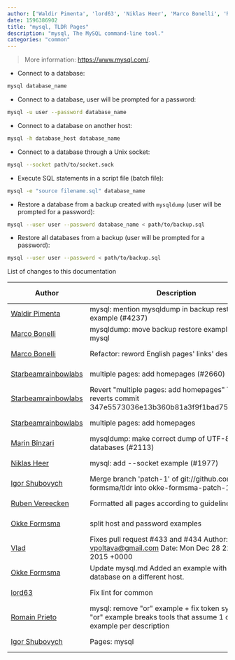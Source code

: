 ```yaml
---
author: ['Waldir Pimenta', 'lord63', 'Niklas Heer', 'Marco Bonelli', 'Ruben Vereecken', 'Okke Formsma', 'Marin Bînzari', 'Igor Shubovych', 'Vlad', 'Romain Prieto', 'Starbeamrainbowlabs']
date: 1596386902
title: "mysql, TLDR Pages"
description: "mysql, The MySQL command-line tool."
categories: "common"
---
```

> More information: <https://www.mysql.com/>.

- Connect to a database:

```bash
mysql database_name
```

- Connect to a database, user will be prompted for a password:

```bash
mysql -u user --password database_name
```

- Connect to a database on another host:

```bash
mysql -h database_host database_name
```

- Connect to a database through a Unix socket:

```bash
mysql --socket path/to/socket.sock
```

- Execute SQL statements in a script file (batch file):

```bash
mysql -e "source filename.sql" database_name
```

- Restore a database from a backup created with `mysqldump` (user will be prompted for a password):

```bash
mysql --user user --password database_name < path/to/backup.sql
```

- Restore all databases from a backup (user will be prompted for a password):

```bash
mysql --user user --password < path/to/backup.sql
```
List of changes to this documentation


Author | Description | ISO 8601 Date | GitHub link
------|-----|-----|-----
[Waldir Pimenta](mailto:waldyrious@gmail.com) | mysql: mention mysqldump in backup restore example (#4237) | 2020-08-02T18:48:22 | [9f2c29171ca2](https://github.com/tldr-pages/tldr/commit/9f2c29171ca210fcabee53d91fed29e1514486d3)
[Marco Bonelli](mailto:marco@mebeim.net) | mysqldump: move backup restore examples to mysql | 2020-03-13T14:08:21 | [32558c6eb250](https://github.com/tldr-pages/tldr/commit/32558c6eb25073ceb6e499185a8fba7d4ab93c43)
[Marco Bonelli](mailto:marco@mebeim.net) | Refactor: reword English pages' links' descriptions. | 2019-06-03T14:19:41 | [66abb98ce935](https://github.com/tldr-pages/tldr/commit/66abb98ce935c0f4516bf30c4d6da72180d5a3ab)
[Starbeamrainbowlabs](mailto:sbrl@starbeamrainbowlabs.com) | multiple pages: add homepages (#2660) | 2019-01-30T12:19:23 | [a19866e88add](https://github.com/tldr-pages/tldr/commit/a19866e88addb239484637579b17e7c6ea9b53aa)
[Starbeamrainbowlabs](mailto:sbrl@starbeamrainbowlabs.com) | Revert "multiple pages: add homepages" This reverts commit 347e5573036e13b360b81a3f9f1bad75cf2c2b03. | 2018-12-20T00:33:18 | [45ec3033c04f](https://github.com/tldr-pages/tldr/commit/45ec3033c04fbc67b97fa4d21e2b409b1f14a667)
[Starbeamrainbowlabs](mailto:sbrl@starbeamrainbowlabs.com) | multiple pages: add homepages | 2018-12-20T00:29:00 | [347e5573036e](https://github.com/tldr-pages/tldr/commit/347e5573036e13b360b81a3f9f1bad75cf2c2b03)
[Marin Bînzari](mailto:spartakusmd@gmail.com) | mysqldump: make correct dump of UTF-8 databases (#2113) | 2018-05-18T03:59:47 | [d09a09865d1c](https://github.com/tldr-pages/tldr/commit/d09a09865d1c6ab63da50dbaad54bbaa1cbf5b11)
[Niklas Heer](mailto:me@nheer.io) | mysql: add --socket example (#1977) | 2018-02-07T18:22:52 | [cf59bf0f6d62](https://github.com/tldr-pages/tldr/commit/cf59bf0f6d62e0391637af4b07078d03a94b0b1b)
[Igor Shubovych](mailto:igor.shubovych@gmail.com) | Merge branch 'patch-1' of git://github.com/okke-formsma/tldr into okke-formsma-patch-1 | 2016-01-17T23:22:16 | [6ee6ab60667f](https://github.com/tldr-pages/tldr/commit/6ee6ab60667fb8a7eb73e504ebb35af7db3c06ff)
[Ruben Vereecken](mailto:rubenvereecken@gmail.com) | Formatted all pages according to guidelines. | 2016-01-08T09:38:59 | [066582e8eab5](https://github.com/tldr-pages/tldr/commit/066582e8eab57bce9861cc8d379e158d61f1cc95)
[Okke Formsma](mailto:okke@formsma.nl) | split host and password examples | 2016-01-07T19:45:55 | [d4f3af45e318](https://github.com/tldr-pages/tldr/commit/d4f3af45e318ca90dd8359af4d34e357521a775c)
[Vlad](mailto:vpoltava@gmail.com) | Fixes pull request #433 and #434 Author: Vlad <vpoltava@gmail.com> Date: Mon Dec 28 22:49:37 2015 +0000 | 2015-12-30T10:56:34 | [2479464ff365](https://github.com/tldr-pages/tldr/commit/2479464ff365bb77210e76366de12849b4084c27)
[Okke Formsma](mailto:okke@formsma.nl) | Update mysql.md Added an example with a database on a different host. | 2015-12-29T09:52:29 | [c4147a559611](https://github.com/tldr-pages/tldr/commit/c4147a559611bf1a27afca16f0c0d1f2b00686e1)
[lord63](mailto:lord63.j@gmail.com) | Fix lint for common | 2015-10-23T02:02:34 | [56a7cba6568f](https://github.com/tldr-pages/tldr/commit/56a7cba6568fcdaaeca2ddf0b80341cfc7de6285)
[Romain Prieto](mailto:choicesmade@gmail.com) | mysql: remove "or" example + fix token syntax The "or" example breaks tools that assume 1 command example per description | 2014-05-11T03:20:38 | [76b344227dfb](https://github.com/tldr-pages/tldr/commit/76b344227dfbf795c5d37b21a2026b4a42bdc3e5)
[Igor Shubovych](mailto:igor.shubovych@gmail.com) | Pages: mysql | 2014-05-08T21:37:47 | [ce3cbad34c35](https://github.com/tldr-pages/tldr/commit/ce3cbad34c35aed3465a2e349eed0da1c763e920)

